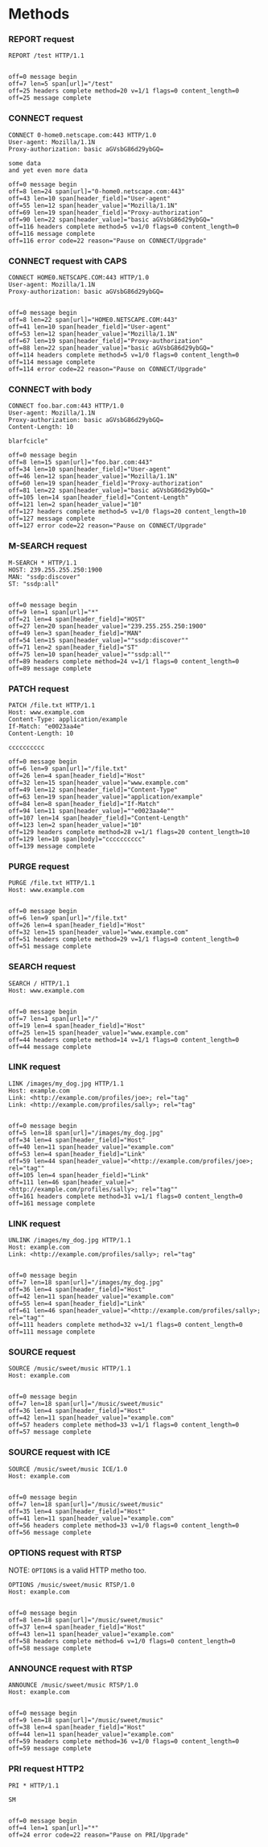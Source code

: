 Methods
=======

### REPORT request

<!-- meta={"type": "request"} -->
```http
REPORT /test HTTP/1.1


```

```log
off=0 message begin
off=7 len=5 span[url]="/test"
off=25 headers complete method=20 v=1/1 flags=0 content_length=0
off=25 message complete
```

### CONNECT request

<!-- meta={"type": "request"} -->
```http
CONNECT 0-home0.netscape.com:443 HTTP/1.0
User-agent: Mozilla/1.1N
Proxy-authorization: basic aGVsbG86d29ybGQ=

some data
and yet even more data
```

```log
off=0 message begin
off=8 len=24 span[url]="0-home0.netscape.com:443"
off=43 len=10 span[header_field]="User-agent"
off=55 len=12 span[header_value]="Mozilla/1.1N"
off=69 len=19 span[header_field]="Proxy-authorization"
off=90 len=22 span[header_value]="basic aGVsbG86d29ybGQ="
off=116 headers complete method=5 v=1/0 flags=0 content_length=0
off=116 message complete
off=116 error code=22 reason="Pause on CONNECT/Upgrade"
```

### CONNECT request with CAPS

<!-- meta={"type": "request"} -->
```http
CONNECT HOME0.NETSCAPE.COM:443 HTTP/1.0
User-agent: Mozilla/1.1N
Proxy-authorization: basic aGVsbG86d29ybGQ=


```

```log
off=0 message begin
off=8 len=22 span[url]="HOME0.NETSCAPE.COM:443"
off=41 len=10 span[header_field]="User-agent"
off=53 len=12 span[header_value]="Mozilla/1.1N"
off=67 len=19 span[header_field]="Proxy-authorization"
off=88 len=22 span[header_value]="basic aGVsbG86d29ybGQ="
off=114 headers complete method=5 v=1/0 flags=0 content_length=0
off=114 message complete
off=114 error code=22 reason="Pause on CONNECT/Upgrade"
```

### CONNECT with body

<!-- meta={"type": "request"} -->
```http
CONNECT foo.bar.com:443 HTTP/1.0
User-agent: Mozilla/1.1N
Proxy-authorization: basic aGVsbG86d29ybGQ=
Content-Length: 10

blarfcicle"
```

```log
off=0 message begin
off=8 len=15 span[url]="foo.bar.com:443"
off=34 len=10 span[header_field]="User-agent"
off=46 len=12 span[header_value]="Mozilla/1.1N"
off=60 len=19 span[header_field]="Proxy-authorization"
off=81 len=22 span[header_value]="basic aGVsbG86d29ybGQ="
off=105 len=14 span[header_field]="Content-Length"
off=121 len=2 span[header_value]="10"
off=127 headers complete method=5 v=1/0 flags=20 content_length=10
off=127 message complete
off=127 error code=22 reason="Pause on CONNECT/Upgrade"
```

### M-SEARCH request

<!-- meta={"type": "request"} -->
```http
M-SEARCH * HTTP/1.1
HOST: 239.255.255.250:1900
MAN: "ssdp:discover"
ST: "ssdp:all"


```

```log
off=0 message begin
off=9 len=1 span[url]="*"
off=21 len=4 span[header_field]="HOST"
off=27 len=20 span[header_value]="239.255.255.250:1900"
off=49 len=3 span[header_field]="MAN"
off=54 len=15 span[header_value]=""ssdp:discover""
off=71 len=2 span[header_field]="ST"
off=75 len=10 span[header_value]=""ssdp:all""
off=89 headers complete method=24 v=1/1 flags=0 content_length=0
off=89 message complete
```

### PATCH request

<!-- meta={"type": "request"} -->
```http
PATCH /file.txt HTTP/1.1
Host: www.example.com
Content-Type: application/example
If-Match: "e0023aa4e"
Content-Length: 10

cccccccccc
```

```log
off=0 message begin
off=6 len=9 span[url]="/file.txt"
off=26 len=4 span[header_field]="Host"
off=32 len=15 span[header_value]="www.example.com"
off=49 len=12 span[header_field]="Content-Type"
off=63 len=19 span[header_value]="application/example"
off=84 len=8 span[header_field]="If-Match"
off=94 len=11 span[header_value]=""e0023aa4e""
off=107 len=14 span[header_field]="Content-Length"
off=123 len=2 span[header_value]="10"
off=129 headers complete method=28 v=1/1 flags=20 content_length=10
off=129 len=10 span[body]="cccccccccc"
off=139 message complete
```

### PURGE request

<!-- meta={"type": "request"} -->
```http
PURGE /file.txt HTTP/1.1
Host: www.example.com


```

```log
off=0 message begin
off=6 len=9 span[url]="/file.txt"
off=26 len=4 span[header_field]="Host"
off=32 len=15 span[header_value]="www.example.com"
off=51 headers complete method=29 v=1/1 flags=0 content_length=0
off=51 message complete
```

### SEARCH request

<!-- meta={"type": "request"} -->
```http
SEARCH / HTTP/1.1
Host: www.example.com


```

```log
off=0 message begin
off=7 len=1 span[url]="/"
off=19 len=4 span[header_field]="Host"
off=25 len=15 span[header_value]="www.example.com"
off=44 headers complete method=14 v=1/1 flags=0 content_length=0
off=44 message complete
```

### LINK request

<!-- meta={"type": "request"} -->
```http
LINK /images/my_dog.jpg HTTP/1.1
Host: example.com
Link: <http://example.com/profiles/joe>; rel="tag"
Link: <http://example.com/profiles/sally>; rel="tag"


```

```log
off=0 message begin
off=5 len=18 span[url]="/images/my_dog.jpg"
off=34 len=4 span[header_field]="Host"
off=40 len=11 span[header_value]="example.com"
off=53 len=4 span[header_field]="Link"
off=59 len=44 span[header_value]="<http://example.com/profiles/joe>; rel="tag""
off=105 len=4 span[header_field]="Link"
off=111 len=46 span[header_value]="<http://example.com/profiles/sally>; rel="tag""
off=161 headers complete method=31 v=1/1 flags=0 content_length=0
off=161 message complete
```

### LINK request

<!-- meta={"type": "request"} -->
```http
UNLINK /images/my_dog.jpg HTTP/1.1
Host: example.com
Link: <http://example.com/profiles/sally>; rel="tag"


```

```log
off=0 message begin
off=7 len=18 span[url]="/images/my_dog.jpg"
off=36 len=4 span[header_field]="Host"
off=42 len=11 span[header_value]="example.com"
off=55 len=4 span[header_field]="Link"
off=61 len=46 span[header_value]="<http://example.com/profiles/sally>; rel="tag""
off=111 headers complete method=32 v=1/1 flags=0 content_length=0
off=111 message complete
```

### SOURCE request

<!-- meta={"type": "request"} -->
```http
SOURCE /music/sweet/music HTTP/1.1
Host: example.com


```

```log
off=0 message begin
off=7 len=18 span[url]="/music/sweet/music"
off=36 len=4 span[header_field]="Host"
off=42 len=11 span[header_value]="example.com"
off=57 headers complete method=33 v=1/1 flags=0 content_length=0
off=57 message complete
```

### SOURCE request with ICE

<!-- meta={"type": "request"} -->
```http
SOURCE /music/sweet/music ICE/1.0
Host: example.com


```

```log
off=0 message begin
off=7 len=18 span[url]="/music/sweet/music"
off=35 len=4 span[header_field]="Host"
off=41 len=11 span[header_value]="example.com"
off=56 headers complete method=33 v=1/0 flags=0 content_length=0
off=56 message complete
```

### OPTIONS request with RTSP

NOTE: `OPTIONS` is a valid HTTP metho too.

<!-- meta={"type": "request"} -->
```http
OPTIONS /music/sweet/music RTSP/1.0
Host: example.com


```

```log
off=0 message begin
off=8 len=18 span[url]="/music/sweet/music"
off=37 len=4 span[header_field]="Host"
off=43 len=11 span[header_value]="example.com"
off=58 headers complete method=6 v=1/0 flags=0 content_length=0
off=58 message complete
```

### ANNOUNCE request with RTSP

<!-- meta={"type": "request"} -->
```http
ANNOUNCE /music/sweet/music RTSP/1.0
Host: example.com


```

```log
off=0 message begin
off=9 len=18 span[url]="/music/sweet/music"
off=38 len=4 span[header_field]="Host"
off=44 len=11 span[header_value]="example.com"
off=59 headers complete method=36 v=1/0 flags=0 content_length=0
off=59 message complete
```

### PRI request HTTP2

<!-- meta={"type": "request"} -->
```http
PRI * HTTP/1.1

SM


```

```log
off=0 message begin
off=4 len=1 span[url]="*"
off=24 error code=22 reason="Pause on PRI/Upgrade"
```
